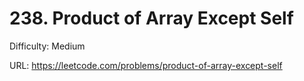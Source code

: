 # 238. Product of Array Except Self

Difficulty: Medium

URL: https://leetcode.com/problems/product-of-array-except-self

